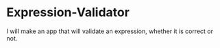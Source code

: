 # Expression-Validator
I will make an app that will validate an expression, whether it is correct or not.
